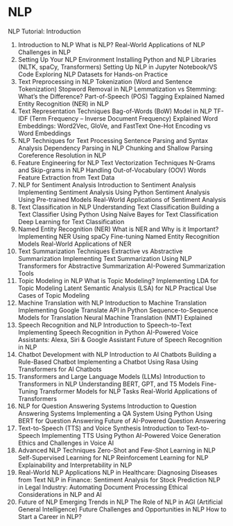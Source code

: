 # NLP

NLP Tutorial: Introduction
1. Introduction to NLP
What is NLP?
Real-World Applications of NLP
Challenges in NLP
2. Setting Up Your NLP Environment
Installing Python and NLP Libraries (NLTK, spaCy, Transformers)
Setting Up NLP in Jupyter Notebook/VS Code
Exploring NLP Datasets for Hands-on Practice
3. Text Preprocessing in NLP
Tokenization (Word and Sentence Tokenization)
Stopword Removal in NLP
Lemmatization vs Stemming: What’s the Difference?
Part-of-Speech (POS) Tagging Explained
Named Entity Recognition (NER) in NLP
4. Text Representation Techniques
Bag-of-Words (BoW) Model in NLP
TF-IDF (Term Frequency – Inverse Document Frequency) Explained
Word Embeddings: Word2Vec, GloVe, and FastText
One-Hot Encoding vs Word Embeddings
5. NLP Techniques for Text Processing
Sentence Parsing and Syntax Analysis
Dependency Parsing in NLP
Chunking and Shallow Parsing
Coreference Resolution in NLP
6. Feature Engineering for NLP
Text Vectorization Techniques
N-Grams and Skip-grams in NLP
Handling Out-of-Vocabulary (OOV) Words
Feature Extraction from Text Data
7. NLP for Sentiment Analysis
Introduction to Sentiment Analysis
Implementing Sentiment Analysis Using Python
Sentiment Analysis Using Pre-trained Models
Real-World Applications of Sentiment Analysis
8. Text Classification in NLP
Understanding Text Classification
Building a Text Classifier Using Python
Using Naïve Bayes for Text Classification
Deep Learning for Text Classification
9. Named Entity Recognition (NER)
What is NER and Why is it Important?
Implementing NER Using spaCy
Fine-tuning Named Entity Recognition Models
Real-World Applications of NER
10. Text Summarization Techniques
Extractive vs Abstractive Summarization
Implementing Text Summarization Using NLP
Transformers for Abstractive Summarization
AI-Powered Summarization Tools
11. Topic Modeling in NLP
What is Topic Modeling?
Implementing LDA for Topic Modeling
Latent Semantic Analysis (LSA) for NLP
Practical Use Cases of Topic Modeling
12. Machine Translation with NLP
Introduction to Machine Translation
Implementing Google Translate API in Python
Sequence-to-Sequence Models for Translation
Neural Machine Translation (NMT) Explained
13. Speech Recognition and NLP
Introduction to Speech-to-Text
Implementing Speech Recognition in Python
AI-Powered Voice Assistants: Alexa, Siri & Google Assistant
Future of Speech Recognition in NLP
14. Chatbot Development with NLP
Introduction to AI Chatbots
Building a Rule-Based Chatbot
Implementing a Chatbot Using Rasa
Using Transformers for AI Chatbots
15. Transformers and Large Language Models (LLMs)
Introduction to Transformers in NLP
Understanding BERT, GPT, and T5 Models
Fine-Tuning Transformer Models for NLP Tasks
Real-World Applications of Transformers
16. NLP for Question Answering Systems
Introduction to Question Answering Systems
Implementing a QA System Using Python
Using BERT for Question Answering
Future of AI-Powered Question Answering
17. Text-to-Speech (TTS) and Voice Synthesis
Introduction to Text-to-Speech
Implementing TTS Using Python
AI-Powered Voice Generation
Ethics and Challenges in Voice AI
18. Advanced NLP Techniques
Zero-Shot and Few-Shot Learning in NLP
Self-Supervised Learning for NLP
Reinforcement Learning for NLP
Explainability and Interpretability in NLP
19. Real-World NLP Applications
NLP in Healthcare: Diagnosing Diseases from Text
NLP in Finance: Sentiment Analysis for Stock Prediction
NLP in Legal Industry: Automating Document Processing
Ethical Considerations in NLP and AI
20. Future of NLP
Emerging Trends in NLP
The Role of NLP in AGI (Artificial General Intelligence)
Future Challenges and Opportunities in NLP
How to Start a Career in NLP?
